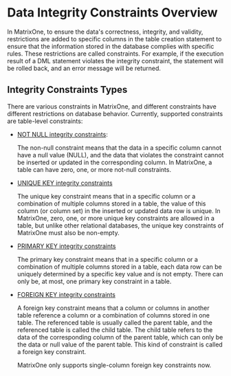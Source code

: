 # Data Integrity Constraints Overview

In MatrixOne, to ensure the data's correctness, integrity, and validity, restrictions are added to specific columns in the table creation statement to ensure that the information stored in the database complies with specific rules. These restrictions are called constraints. For example, if the execution result of a DML statement violates the integrity constraint, the statement will be rolled back, and an error message will be returned.

## Integrity Constraints Types

There are various constraints in MatrixOne, and different constraints have different restrictions on database behavior. Currently, supported constraints are table-level constraints:

- [NOT NULL integrity constraints](not-null-constraints.md):

   The non-null constraint means that the data in a specific column cannot have a null value (NULL), and the data that violates the constraint cannot be inserted or updated in the corresponding column. In MatrixOne, a table can have zero, one, or more not-null constraints.

- [UNIQUE KEY integrity constraints](unique-key-constraints.md)

   The unique key constraint means that in a specific column or a combination of multiple columns stored in a table, the value of this column (or column set) in the inserted or updated data row is unique. In MatrixOne, zero, one, or more unique key constraints are allowed in a table, but unlike other relational databases, the unique key constraints of MatrixOne must also be non-empty.

- [PRIMARY KEY integrity constraints](primary-key-constraints.md)

    The primary key constraint means that in a specific column or a combination of multiple columns stored in a table, each data row can be uniquely determined by a specific key value and is not empty. There can only be, at most, one primary key constraint in a table.

- [FOREIGN KEY integrity constraints](foreign-key-constraints.md)

   A foreign key constraint means that a column or columns in another table reference a column or a combination of columns stored in one table. The referenced table is usually called the parent table, and the referenced table is called the child table. The child table refers to the data of the corresponding column of the parent table, which can only be the data or null value of the parent table. This kind of constraint is called a foreign key constraint.

   MatrixOne only supports single-column foreign key constraints now.
